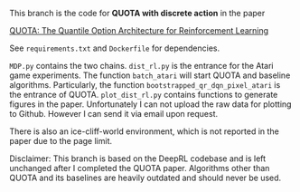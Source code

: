 This branch is the code for **QUOTA with discrete action** in the paper

[QUOTA: The Quantile Option Architecture for Reinforcement Learning]()

See ```requirements.txt``` and ```Dockerfile``` for dependencies.


```MDP.py``` contains the two chains.
```dist_rl.py``` is the entrance for the Atari game experiments. The function ```batch_atari``` will start QUOTA and baseline algorithms. 
Particularly, the function ```bootstrapped_qr_dqn_pixel_atari``` is the entrance of QUOTA. ```plot_dist_rl.py``` contains functions to generate figures in the paper. Unfortunately I can not upload the raw data for plotting to Github. However I can send it via email upon request.

There is also an ice-cliff-world environment, which is not reported in the paper due to the page limit.

Disclaimer: This branch is based on the DeepRL codebase and is left unchanged after I completed the QUOTA paper. Algorithms other than QUOTA and its baselines are heavily outdated and should never be used.
